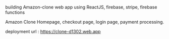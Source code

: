 building Amazon-clone web app using ReactJS, firebase, stripe, firebase functions

Amazon Clone Homepage, checkout page, login page, payment processing.

deployment url : https://clone-d1302.web.app
